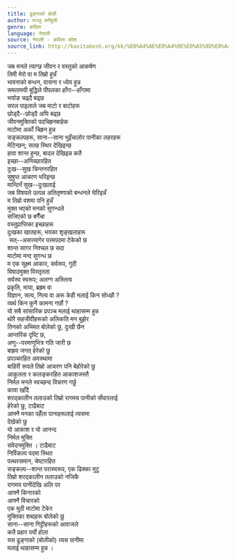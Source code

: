 ```yaml
---
title: ढुङ्गाको बोली
author: मञ्जु काँचुली
genre: कविता
language: नेपाली
source: नेपाली - कविता कोश
source_link: http://kavitakosh.org/kk/%E0%A4%AE%E0%A4%9E%E0%A5%8D%E0%A4%9C%E0%A5%81_%E0%A4%95%E0%A4%BE%E0%A4%81%E0%A4%9A%E0%A5%81%E0%A4%B2%E0%A5%80
---
```


जब मनले त्याग्छ जीवन र वस्तुको आकर्षण  
तिमी मेरो वा म तिम्रो हुन्नँ  
भावनाको बन्धन, वासना र ध्येय हुन्न  
समतामयी बुद्धिले पीपलका हाँगा--हाँगामा  
भर्याङ चढ्दै बढ्छ  
सरल पाइलाले जब माटो र बाटोहरू  
छोड्दै--छोड्दै अघि बढ्छ  
जीवनमुक्तिको पदचिह्रनबाहेक  
माटोमा अर्को चिह्रन हुन्न  
सङ्कल्पहरू, साना--साना भुइँचालोर पानीका लहरहरू  
मेटिन्छन्; सतह स्थिर देखिइन्छ  
हावा शान्त हुन्छ, बादल देखिइन्न कतै  
इच्छा--अनिच्छारहित  
दुःख--सुख चिन्तनरहित  
सुषुप्त आचरण भरिइन्छ  
मान्दिनँ सुख--दुःखलाई  
जब विषयले उत्पन्न अतितृष्णाको बन्धनले घेरिइन्नँ  
म तिम्रो वशमा पनि हुन्नँ  
मुक्त भएको मनको सुगन्धले  
सजिएको छ बगैँचा  
वस्तुप्राप्तिका इच्छाहरू  
दुःखका खातहरू, भयका शृङ्खलाहरू  
 सत्--असत्त्यागेर परमपदमा टेकेको छ  
शान्त सागर निश्चल छ सदा  
माटोमा मन्द सुगन्ध छ  
म एक सूक्ष्म आकार, सर्वरूप, गुदी  
विषादमुक्त विस्तृतता  
सर्वस्व स्वरूप; अलग्ग अस्तित्व  
प्रकृति, माया, ब्रह्रम वा  
विज्ञान, सत्य, नित्य वा अरू केही मलाई किन सोध्छौ ?  
व्यर्थ किन कुनै कामना गर्छौ ?  
यो सबै सांसारिक प्रपञ्च मलाई थाहासम्म हुन्न  
थोरै सहजीवीहरूको अलिकति मन बुझेर  
तिनको अभिमत बोलेको छु, दुःखी छैन  
आन्तरिक दृष्टि छ,  
अणु--परमाणुभित्र गति जारी छ  
बाह्रय जगत् हेरेको छु  
प्रपञ्चरहित अवस्थामा  
बाहिरी रूपले तिम्रो आचरण पनि बेहोरेको छु  
आकुलता र कलङ्करहित आकाशजस्तै  
निर्मल मनले स्वच्छन्द विचरण गर्छु  
कावा खाँदै  
शरद्कालीन तलाउको तिम्रो रागमय पानीको सँघारलाई  
हेरेको छु, टाढैबाट  
आफ्नै मनका पहेँला पानाहरूलाई त्यसमा  
देखेको छु  
यो आकाश र यो आनन्द  
निर्मल मुक्ति  
संवेदनमुक्ति । टाढैबाट  
निर्विकल्प पदमा स्थित  
पत्थरसमान, चेष्टारहित  
सङ्कल्प--शान्त परास्वरूप, एक ढिक्का मुटु  
तिम्रो शरद्कालीन तलाउको नजिकै  
रागमय पानीदेखि अलि पर  
आफ्नै किनारको  
आफ्नै विचारको  
एक मुठी माटोमा टेकेर  
मुक्तिका शब्दहरू बोलेको छु  
साना--साना गिट्टीहरूको आवाजले  
कतै प्रहार पर्यो होला  
यस ढुङ्गाको (बोलीको) त्यस पानीमा  
मलाई थाहासम्म हुन्न ।
